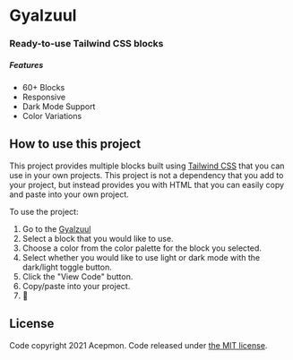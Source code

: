 # Gyalzuul
### Ready-to-use Tailwind CSS blocks
##### Features

* 60+ Blocks
* Responsive
* Dark Mode Support
* Color Variations

## How to use this project

This project provides multiple blocks built using [Tailwind
CSS](https://tailwindcss.com/) that you can use in your own projects. This
project is not a dependency that you add to your project, but instead provides
you with HTML that you can easily copy and paste into your own project.

To use the project:

1. Go to the [Gyalzuul](https://acepmon.github.io/gyalzuul/)
1. Select a block that you would like to use.
1. Choose a color from the color palette for the block you selected.
1. Select whether you would like to use light or dark mode with the dark/light toggle button.
1. Click the "View Code" button.
1. Copy/paste into your project.
1. 🎉


## License

Code copyright 2021 Acepmon. Code released under [the MIT license](https://github.com/acepmon/gyalzuul/blob/master/LICENSE).

